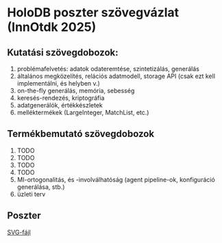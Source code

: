 # HoloDB poszter szövegvázlat (InnOtdk 2025)

## Kutatási szövegdobozok:

1. problémafelvetés: adatok odateremtése, szintetizálás, generálás
2. általános megközelítés, relációs adatmodell, storage API (csak ezt kell implementálni, és helyben v.)
3. on-the-fly generálás, memória, sebesség
4. keresés-rendezés, kriptográfia
5. adatgenerálók, értékkészletek
6. melléktermékek (LargeInteger, MatchList, etc.)

## Termékbemutató szövegdobozok

1. TODO
2. TODO
3. TODO
4. TODO
5. MI-ortogonalitás, és -involválhatóság (agent pipeline-ok, konfiguráció generálása, stb.)
6. üzleti terv

## Poszter

[SVG-fájl](poster.svg)
